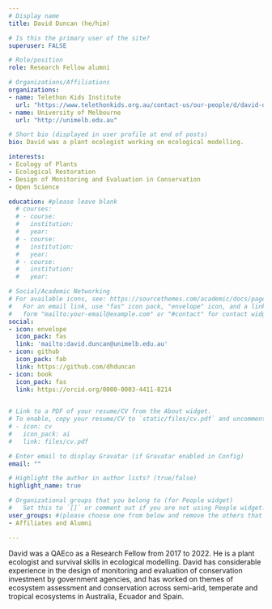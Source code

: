 ```yaml
---
# Display name
title: David Duncan (he/him)

# Is this the primary user of the site?
superuser: FALSE

# Role/position
role: Research Fellow alumni

# Organizations/Affiliations
organizations:
- name: Telethon Kids Institute
  url: "https://www.telethonkids.org.au/contact-us/our-people/d/david-duncan/"
- name: University of Melbourne
  url: "http://unimelb.edu.au"

# Short bio (displayed in user profile at end of posts)
bio: David was a plant ecologist working on ecological modelling.

interests:
- Ecology of Plants
- Ecological Restoration
- Design of Monitoring and Evaluation in Conservation
- Open Science

education: #please leave blank
  # courses:
  # - course:
  #   institution:
  #   year:
  # - course:
  #   institution:
  #   year:
  # - course:
  #   institution:
  #   year:

# Social/Academic Networking
# For available icons, see: https://sourcethemes.com/academic/docs/page-builder/#icons
#   For an email link, use "fas" icon pack, "envelope" icon, and a link in the
#   form "mailto:your-email@example.com" or "#contact" for contact widget.
social:
- icon: envelope
  icon_pack: fas
  link: 'mailto:david.duncan@unimelb.edu.au'
- icon: github
  icon_pack: fab
  link: https://github.com/dhduncan
- icon: book
  icon_pack: fas
  link: https://orcid.org/0000-0003-4411-8214
    

# Link to a PDF of your resume/CV from the About widget.
# To enable, copy your resume/CV to `static/files/cv.pdf` and uncomment the lines below.
# - icon: cv
#   icon_pack: ai
#   link: files/cv.pdf

# Enter email to display Gravatar (if Gravatar enabled in Config)
email: ""

# Highlight the author in author lists? (true/false)
highlight_name: true

# Organizational groups that you belong to (for People widget)
#   Set this to `[]` or comment out if you are not using People widget.
user_groups: #(please choose one from below and remove the others that aren't needed)
- Affiliates and Alumni

---
```


David was a QAEco as a Research Fellow from 2017 to 2022. He is a plant ecologist and survival skills in ecological modelling. David has considerable experience in the design of monitoring and evaluation of conservation investment by government agencies, and has worked on themes of ecosystem assessment and conservation across semi-arid, temperate and tropical ecosystems in Australia, Ecuador and Spain.
